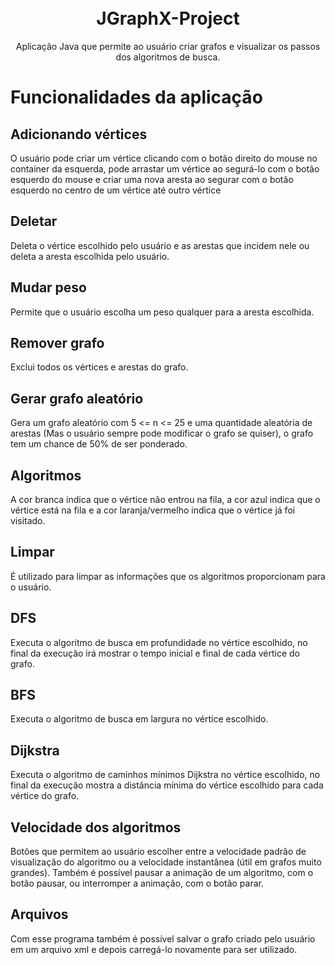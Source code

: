 <h1 align="center">
 <br>JGraphX-Project
</h1>


<p align="center">Aplicação Java que permite ao usuário criar grafos e visualizar os passos dos algoritmos de busca.</p>

# Funcionalidades da aplicação

## Adicionando vértices
O usuário pode criar um vértice clicando com o botão direito do mouse no container da esquerda, pode arrastar um vértice ao segurá-lo com o botão esquerdo do mouse e criar uma nova aresta ao segurar com o botão esquerdo no centro de um vértice até outro vértice

## Deletar
Deleta o vértice escolhido pelo usuário e as arestas que incidem nele ou deleta a aresta escolhida pelo usuário.

## Mudar peso
Permite que o usuário escolha um peso qualquer para a aresta escolhida.

## Remover grafo
Exclui todos os vértices e arestas do grafo.

## Gerar grafo aleatório
Gera um grafo aleatório com 5 <= n <= 25 e uma quantidade aleatória de arestas (Mas o usuário sempre pode modificar o grafo se quiser), o grafo tem um chance de 50% de ser ponderado.

## Algoritmos
A cor branca indica que o vértice não entrou na fila, a cor azul indica que o vértice está na fila e a cor laranja/vermelho indica que o vértice já foi visitado.

## Limpar
É utilizado para limpar as informações que os algoritmos proporcionam para o usuário.

## DFS
Executa o algoritmo de busca em profundidade no vértice escolhido, no final da execução irá mostrar o tempo inicial e final de cada vértice do grafo.

## BFS
Executa o algoritmo de busca em largura no vértice escolhido.

## Dijkstra
Executa o algoritmo de caminhos mínimos Dijkstra no vértice escolhido, no final da execução mostra a distância mínima do vértice escolhido para cada vértice do grafo.

## Velocidade dos algoritmos
Botões que permitem ao usuário escolher entre a velocidade padrão de visualização do algoritmo ou a velocidade instantânea (útil em grafos muito grandes).
Também é possível pausar a animação de um algoritmo, com o botão pausar, ou interromper a animação, com o botão parar.

## Arquivos
Com esse programa também é possível salvar o grafo criado pelo usuário em um arquivo xml e depois carregá-lo novamente para ser utilizado.
